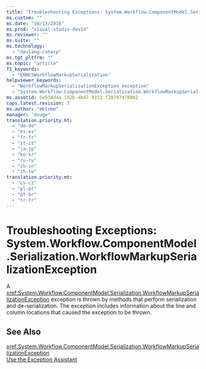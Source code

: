 ```yaml
---
title: "Troubleshooting Exceptions: System.Workflow.ComponentModel.Serialization.WorkflowMarkupSerializationException"
ms.custom: ""
ms.date: "10/13/2016"
ms.prod: "visual-studio-dev14"
ms.reviewer: ""
ms.suite: ""
ms.technology: 
  - "devlang-csharp"
ms.tgt_pltfrm: ""
ms.topic: "article"
f1_keywords: 
  - "EHWCSWorkflowMarkupSerialization"
helpviewer_keywords: 
  - "WorkflowMarkupSerializationException exception"
  - "System.Workflow.ComponentModel.Serialization.WorkflowMarkupSerializationException exception"
ms.assetid: 5e934d4a-192b-4b47-9332-f20797478082
caps.latest.revision: 7
ms.author: "mblome"
manager: "douge"
translation.priority.ht: 
  - "de-de"
  - "es-es"
  - "fr-fr"
  - "it-it"
  - "ja-jp"
  - "ko-kr"
  - "ru-ru"
  - "zh-cn"
  - "zh-tw"
translation.priority.mt: 
  - "cs-cz"
  - "pl-pl"
  - "pt-br"
  - "tr-tr"
---
```

# Troubleshooting Exceptions: System.Workflow.ComponentModel.Serialization.WorkflowMarkupSerializationException
A <xref:System.Workflow.ComponentModel.Serialization.WorkflowMarkupSerializationException> exception is thrown by methods that perform serialization and de-serialization. The exception includes information about the line and column locations that caused the exception to be thrown.  
  
## See Also  
 <xref:System.Workflow.ComponentModel.Serialization.WorkflowMarkupSerializationException>   
 [Use the Exception Assistant](../Topic/How%20to:%20Use%20the%20Exception%20Assistant.md)